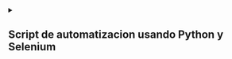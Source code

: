 <details> consultaTramite 
<summary><h2> Script de automatizacion usando Python y Selenium </h2></summary>

Hice este script para automatizar la consulta de un tramite, el cual revisaba manualmente todos los dias para conocer su estado, el resultado se envia por Telegram. Configuré un cron en una raspberry para que se envie todos los dias a la misma hora.

</details>
